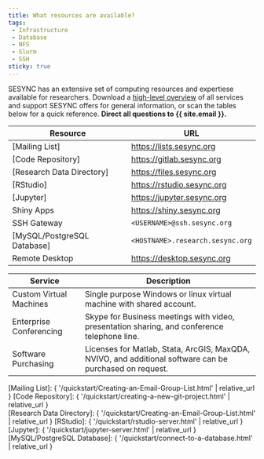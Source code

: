 ```yaml
---
title: What resources are available?
tags:
 - Infrastructure
 - Database
 - NFS
 - Slurm
 - SSH
sticky: true
---
```


SESYNC has an extensive set of computing resources and expertiese available for researchers. Download a [high-level overview] of all services and support SESYNC offers for general information, or scan the tables below for a quick reference. **Direct all questions to {{ site.email }}.**

| Resource                     | URL                                  |
|------------------------------|--------------------------------------|
| [Mailing List]               | <https://lists.sesync.org>           |
| [Code Repository]            | <https://gitlab.sesync.org>          |
| [Research Data Directory]    | <https://files.sesync.org>           |
| [RStudio]                    | <https://rstudio.sesync.org>         |
| [Jupyter]                    | <https://jupyter.sesync.org>         |
| Shiny Apps                   | <https://shiny.sesync.org>           |
| SSH Gateway                  | ```<USERNAME>@ssh.sesync.org```      |
| [MySQL/PostgreSQL Database]  | ```<HOSTNAME>.research.sesync.org``` |
| Remote Desktop               | <https://desktop.sesync.org>         |

| Service                 | Description |
|-------------------------|-------------|
| Custom Virtual Machines | Single purpose Windows or linux virtual machine with shared account. |
| Enterprise Conferencing | Skype for Business meetings with video, presentation sharing, and conference telephone line. |
| Software Purchasing     | Licenses for Matlab, Stata, ArcGIS, MaxQDA, NVIVO, and additional software can be purchased on request. |

[high-level overview]: http://sesync.us/itresearchresources
[Mailing List]: { '/quickstart/Creating-an-Email-Group-List.html' | relative_url }
[Code Repository]: { '/quickstart/creating-a-new-git-project.html' | relative_url }  
[Research Data Directory]: { '/quickstart/Creating-an-Email-Group-List.html' | relative_url }
[RStudio]: { '/quickstart/rstudio-server.html' | relative_url }
[Jupyter]: { '/quickstart/jupyter-server.html' | relative_url }
[MySQL/PostgreSQL Database]: { '/quickstart/connect-to-a-database.html' | relative_url }
